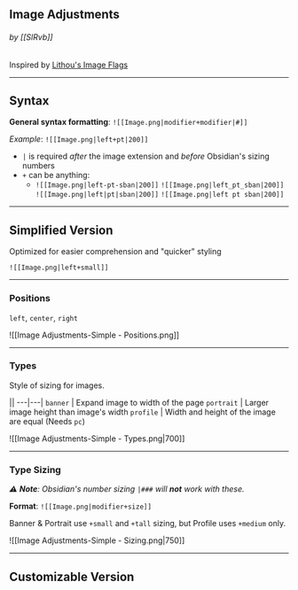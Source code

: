 ## Image Adjustments
###### by [[SlRvb]]
Inspired by [Lithou's Image Flags](https://github.com/Lithou/Sandbox/blob/main/.obsidian/snippets/pub-Image%20Flags.css)

---
## Syntax
**General syntax formatting**: `![[Image.png|modifier+modifier|#]]`

*Example*: `![[Image.png|left+pt|200]]`

- `|` is required *after* the image extension and *before* Obsidian's sizing numbers
- `+` can be anything:
	- `![[Image.png|left-pt-sban|200]]`
	`![[Image.png|left_pt_sban|200]]`
	`![[Image.png|left|pt|sban|200]]`
	`![[Image.png|left pt sban|200]]`
	
---
## Simplified Version
Optimized for easier comprehension and "quicker" styling

`![[Image.png|left+small]]`

---
### Positions
`left`, `center`, `right`

![[Image Adjustments-Simple - Positions.png]]

---
### Types
Style of sizing for images.

||
---|---|
`banner` | Expand image to width of the page
`portrait` | Larger image height than image's width
`profile` | Width and height of the image are equal (Needs `pc`)

![[Image Adjustments-Simple - Types.png|700]]

---
### Type Sizing
<i>⚠ **Note**: Obsidian's number sizing `|###` will **not** work with these.</i>

**Format**: `![[Image.png|modifier+size]]`

Banner & Portrait use `+small` and `+tall` sizing, but Profile uses `+medium` only.

![[Image Adjustments-Simple - Sizing.png|750]]

---
## Customizable Version
